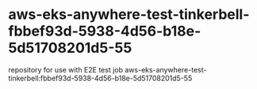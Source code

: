 # aws-eks-anywhere-test-tinkerbell-fbbef93d-5938-4d56-b18e-5d51708201d5-55
repository for use with E2E test job aws-eks-anywhere-test-tinkerbell:fbbef93d-5938-4d56-b18e-5d51708201d5-55
